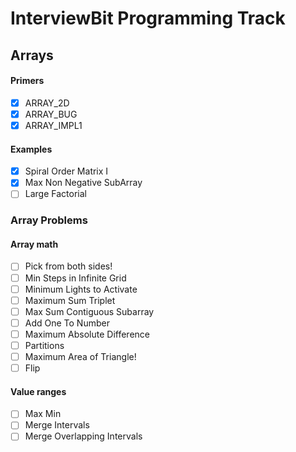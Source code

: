 # InterviewBit Programming Track

## Arrays
#### Primers
- [x] ARRAY_2D
- [x] ARRAY_BUG
- [x] ARRAY_IMPL1
#### Examples
- [x] Spiral Order Matrix I
- [x] Max Non Negative SubArray
- [ ] Large Factorial

### Array Problems
#### Array math
- [ ] Pick from both sides!
- [ ] Min Steps in Infinite Grid
- [ ] Minimum Lights to Activate
- [ ] Maximum Sum Triplet
- [ ] Max Sum Contiguous Subarray
- [ ] Add One To Number
- [ ] Maximum Absolute Difference
- [ ] Partitions
- [ ] Maximum Area of Triangle!
- [ ] Flip

#### Value ranges
- [ ] Max Min
- [ ] Merge Intervals
- [ ] Merge Overlapping Intervals
